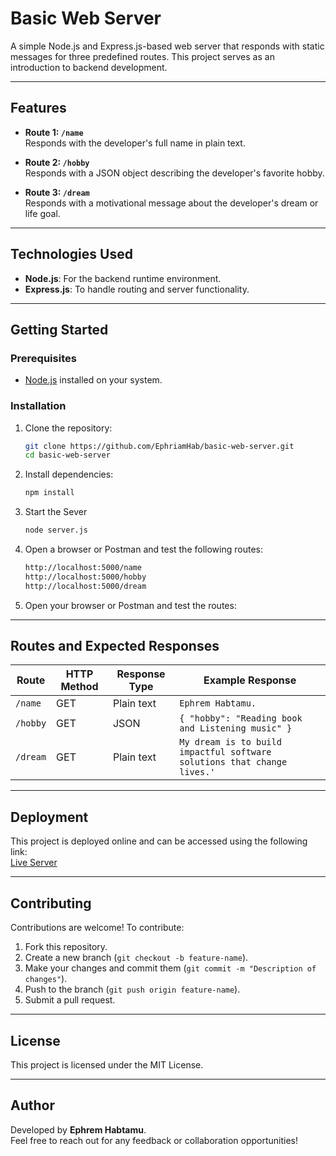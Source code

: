 # Basic Web Server

A simple Node.js and Express.js-based web server that responds with static messages for three predefined routes. This project serves as an introduction to backend development.

---
## Features

- **Route 1: `/name`**  
  Responds with the developer's full name in plain text.

- **Route 2: `/hobby`**  
  Responds with a JSON object describing the developer's favorite hobby.

- **Route 3: `/dream`**  
  Responds with a motivational message about the developer's dream or life goal.

---

## Technologies Used

- **Node.js**: For the backend runtime environment.  
- **Express.js**: To handle routing and server functionality.

---
## Getting Started

### Prerequisites

- [Node.js](https://nodejs.org/) installed on your system.

### Installation

1. Clone the repository:
   ```bash
   git clone https://github.com/EphriamHab/basic-web-server.git
   cd basic-web-server

2. Install dependencies:
   ```bash
   npm install

3. Start the Sever
   ```bash
   node server.js

4. Open a browser or Postman and test the following routes:
   ```bash
   http://localhost:5000/name
   http://localhost:5000/hobby
   http://localhost:5000/dream

5. Open your browser or Postman and test the routes:


---

## Routes and Expected Responses

| Route     | HTTP Method | Response Type | Example Response                                           |
|-----------|-------------|---------------|-----------------------------------------------------------|
| `/name`   | GET         | Plain text  | `Ephrem Habtamu.`                                             |
| `/hobby`  | GET         | JSON        | `{ "hobby": "Reading book and Listening music" }`                            |
| `/dream`  | GET         | Plain text  | `My dream is to build impactful software solutions that change lives.'`  |

---

## Deployment

This project is deployed online and can be accessed using the following link:  
[Live Server](https://basic-web-server-omega.vercel.app/)

---

## Contributing

Contributions are welcome! To contribute:
1. Fork this repository.
2. Create a new branch (`git checkout -b feature-name`).
3. Make your changes and commit them (`git commit -m "Description of changes"`).
4. Push to the branch (`git push origin feature-name`).
5. Submit a pull request.

---

## License

This project is licensed under the MIT License. 

---

## Author

Developed by **Ephrem Habtamu**.  
Feel free to reach out for any feedback or collaboration opportunities!
